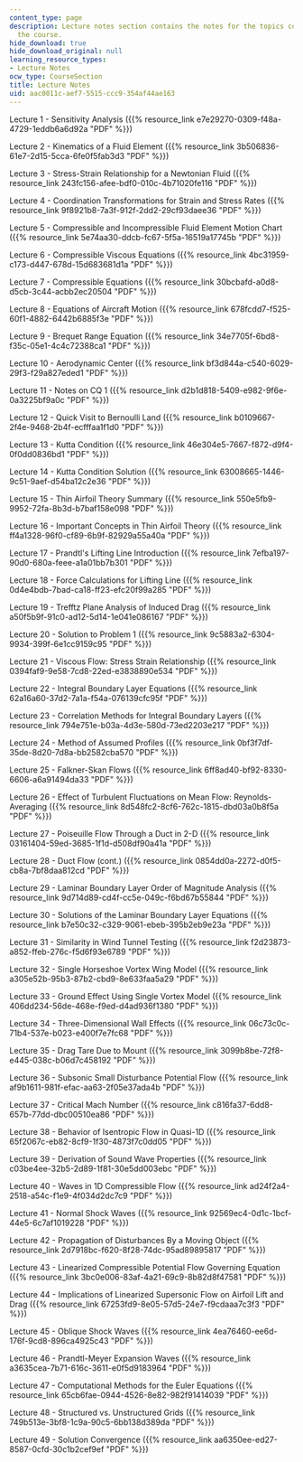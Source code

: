 ```yaml
---
content_type: page
description: Lecture notes section contains the notes for the topics covered during
  the course.
hide_download: true
hide_download_original: null
learning_resource_types:
- Lecture Notes
ocw_type: CourseSection
title: Lecture Notes
uid: aac0011c-aef7-5515-ccc9-354af44ae163
---
```


Lecture 1 - Sensitivity Analysis ({{% resource_link e7e29270-0309-f48a-4729-1eddb6a6d92a "PDF" %}})

Lecture 2 - Kinematics of a Fluid Element ({{% resource_link 3b506836-61e7-2d15-5cca-6fe0f5fab3d3 "PDF" %}})

Lecture 3 - Stress-Strain Relationship for a Newtonian Fluid ({{% resource_link 243fc156-afee-bdf0-010c-4b71020fe116 "PDF" %}})

Lecture 4 - Coordination Transformations for Strain and Stress Rates ({{% resource_link 9f8921b8-7a3f-912f-2dd2-29cf93daee36 "PDF" %}})

Lecture 5 - Compressible and Incompressible Fluid Element Motion Chart ({{% resource_link 5e74aa30-ddcb-fc67-5f5a-16519a17745b "PDF" %}})

Lecture 6 - Compressible Viscous Equations ({{% resource_link 4bc31959-c173-d447-678d-15d683681d1a "PDF" %}})

Lecture 7 - Compressible Equations ({{% resource_link 30bcbafd-a0d8-d5cb-3c44-acbb2ec20504 "PDF" %}})

Lecture 8 - Equations of Aircraft Motion ({{% resource_link 678fcdd7-f525-60f1-4882-6442b6885f3e "PDF" %}})

Lecture 9 - Brequet Range Equation ({{% resource_link 34e7705f-6bd8-f35c-05e1-4c4c72388ca1 "PDF" %}})

Lecture 10 - Aerodynamic Center ({{% resource_link bf3d844a-c540-6029-29f3-f29a827eded1 "PDF" %}})

Lecture 11 - Notes on CQ 1 ({{% resource_link d2b1d818-5409-e982-9f6e-0a3225bf9a0c "PDF" %}})

Lecture 12 - Quick Visit to Bernoulli Land ({{% resource_link b0109667-2f4e-9468-2b4f-ecfffaa1f1d0 "PDF" %}})

Lecture 13 - Kutta Condition ({{% resource_link 46e304e5-7667-f872-d9f4-0f0dd0836bd1 "PDF" %}})

Lecture 14 - Kutta Condition Solution ({{% resource_link 63008665-1446-9c51-9aef-d54ba12c2e36 "PDF" %}})

Lecture 15 - Thin Airfoil Theory Summary ({{% resource_link 550e5fb9-9952-72fa-8b3d-b7baf158e098 "PDF" %}})

Lecture 16 - Important Concepts in Thin Airfoil Theory ({{% resource_link ff4a1328-96f0-cf89-6b9f-82929a55a40a "PDF" %}})

Lecture 17 - Prandtl's Lifting Line Introduction ({{% resource_link 7efba197-90d0-680a-feee-a1a01bb7b301 "PDF" %}})

Lecture 18 - Force Calculations for Lifting Line ({{% resource_link 0d4e4bdb-7bad-ca18-ff23-efc20f99a285 "PDF" %}})

Lecture 19 - Trefftz Plane Analysis of Induced Drag ({{% resource_link a50f5b9f-91c0-ad12-5d14-1e041e086167 "PDF" %}})

Lecture 20 - Solution to Problem 1 ({{% resource_link 9c5883a2-6304-9934-399f-6e1cc9159c95 "PDF" %}})

Lecture 21 - Viscous Flow: Stress Strain Relationship ({{% resource_link 0394faf9-9e58-7cd8-22ed-e3838890e534 "PDF" %}})

Lecture 22 - Integral Boundary Layer Equations ({{% resource_link 62a16a60-37d2-7a1a-f54a-076139cfc95f "PDF" %}})

Lecture 23 - Correlation Methods for Integral Boundary Layers ({{% resource_link 794e751e-b03a-4d3e-580d-73ed2203e217 "PDF" %}})

Lecture 24 - Method of Assumed Profiles ({{% resource_link 0bf3f7df-35de-8d20-7d8a-bb2582cba570 "PDF" %}})

Lecture 25 - Falkner-Skan Flows ({{% resource_link 6ff8ad40-bf92-8330-6606-a6a91494da33 "PDF" %}})

Lecture 26 - Effect of Turbulent Fluctuations on Mean Flow: Reynolds-Averaging ({{% resource_link 8d548fc2-8cf6-762c-1815-dbd03a0b8f5a "PDF" %}})

Lecture 27 - Poiseuille Flow Through a Duct in 2-D ({{% resource_link 03161404-59ed-3685-1f1d-d508df90a41a "PDF" %}})

Lecture 28 - Duct Flow (cont.) ({{% resource_link 0854dd0a-2272-d0f5-cb8a-7bf8daa812cd "PDF" %}})

Lecture 29 - Laminar Boundary Layer Order of Magnitude Analysis ({{% resource_link 9d714d89-cd4f-cc5e-049c-f6bd67b55844 "PDF" %}})

Lecture 30 - Solutions of the Laminar Boundary Layer Equations ({{% resource_link b7e50c32-c329-9061-ebeb-395b2eb9e23a "PDF" %}})

Lecture 31 - Similarity in Wind Tunnel Testing ({{% resource_link f2d23873-a852-ffeb-276c-f5d6f93e6789 "PDF" %}})

Lecture 32 - Single Horseshoe Vortex Wing Model ({{% resource_link a305e52b-95b3-87b2-cbd9-8e633faa5a29 "PDF" %}})

Lecture 33 - Ground Effect Using Single Vortex Model ({{% resource_link 406dd234-56de-468e-f9ed-d4ad936f1380 "PDF" %}})

Lecture 34 - Three-Dimensional Wall Effects ({{% resource_link 06c73c0c-71b4-537e-b023-e400f7e7fc68 "PDF" %}})

Lecture 35 - Drag Tare Due to Mount ({{% resource_link 3099b8be-72f8-e445-038c-b06d7c458192 "PDF" %}})

Lecture 36 - Subsonic Small Disturbance Potential Flow ({{% resource_link af9b1611-981f-efac-aa63-2f05e37ada4b "PDF" %}})

Lecture 37 - Critical Mach Number ({{% resource_link c816fa37-6dd8-657b-77dd-dbc00510ea86 "PDF" %}})

Lecture 38 - Behavior of Isentropic Flow in Quasi-1D ({{% resource_link 65f2067c-eb82-8cf9-1f30-4873f7c0dd05 "PDF" %}})

Lecture 39 - Derivation of Sound Wave Properties ({{% resource_link c03be4ee-32b5-2d89-1f81-30e5dd003ebc "PDF" %}})

Lecture 40 - Waves in 1D Compressible Flow ({{% resource_link ad24f2a4-2518-a54c-f1e9-4f034d2dc7c9 "PDF" %}})

Lecture 41 - Normal Shock Waves ({{% resource_link 92569ec4-0d1c-1bcf-44e5-6c7af1019228 "PDF" %}})

Lecture 42 - Propagation of Disturbances By a Moving Object ({{% resource_link 2d7918bc-f620-8f28-74dc-95ad89895817 "PDF" %}})

Lecture 43 - Linearized Compressible Potential Flow Governing Equation ({{% resource_link 3bc0e006-83af-4a21-69c9-8b82d8f47581 "PDF" %}})

Lecture 44 - Implications of Linearized Supersonic Flow on Airfoil Lift and Drag ({{% resource_link 67253fd9-8e05-57d5-24e7-f9cdaaa7c3f3 "PDF" %}})

Lecture 45 - Oblique Shock Waves ({{% resource_link 4ea76460-ee6d-176f-9cd8-896ca4925c43 "PDF" %}})

Lecture 46 - Prandtl-Meyer Expansion Waves ({{% resource_link a3635cea-7b71-616c-3611-e0f5d9183964 "PDF" %}})

Lecture 47 - Computational Methods for the Euler Equations ({{% resource_link 65cb6fae-0944-4526-8e82-982f91414039 "PDF" %}})

Lecture 48 - Structured vs. Unstructured Grids ({{% resource_link 749b513e-3bf8-1c9a-90c5-6bb138d389da "PDF" %}})

Lecture 49 - Solution Convergence ({{% resource_link aa6350ee-ed27-8587-0cfd-30c1b2cef9ef "PDF" %}})